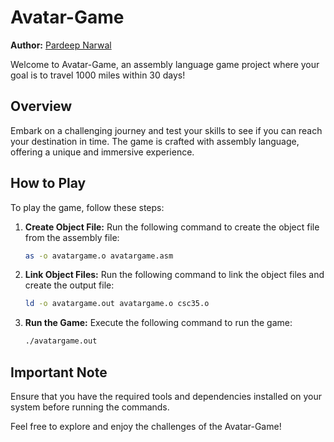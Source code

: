 # Avatar-Game

**Author:** [Pardeep Narwal](https://github.com/Narwal25)

Welcome to Avatar-Game, an assembly language game project where your goal is to travel 1000 miles within 30 days!

## Overview

Embark on a challenging journey and test your skills to see if you can reach your destination in time. The game is crafted with assembly language, offering a unique and immersive experience.

## How to Play

To play the game, follow these steps:

1. **Create Object File:**
   Run the following command to create the object file from the assembly file:
   ```bash
   as -o avatargame.o avatargame.asm
   ```

2. **Link Object Files:**
   Run the following command to link the object files and create the output file:
   ```bash
   ld -o avatargame.out avatargame.o csc35.o
   ```

3. **Run the Game:**
   Execute the following command to run the game:
   ```bash
   ./avatargame.out
   ```

## Important Note

Ensure that you have the required tools and dependencies installed on your system before running the commands.

Feel free to explore and enjoy the challenges of the Avatar-Game!
